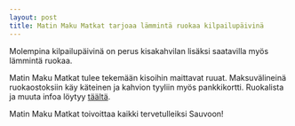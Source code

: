 ```yaml
---
layout: post
title: Matin Maku Matkat tarjoaa lämmintä ruokaa kilpailupäivinä
---
```


Molempina kilpailupäivinä on perus kisakahvilan lisäksi saatavilla myös lämmintä ruokaa. 

Matin Maku Matkat tulee tekemään kisoihin maittavat ruuat. Maksuvälineinä ruokaostoksiin käy käteinen ja kahvion tyyliin myös pankkikortti. Ruokalista ja muuta infoa löytyy [täältä](https://matinmakumatkat.blogspot.com/2019/04/ruokalista.html). 

Matin Maku Matkat toivoittaa kaikki tervetulleiksi Sauvoon!
